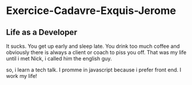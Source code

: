 # Exercice-Cadavre-Exquis-Jerome


## Life as a Developer
It sucks. You get up early and sleep late. 
You drink too much coffee and obviously there is always a client or coach to piss you off. 
That was my life until i met Nick, i called him the english guy.  



so, i learn a tech talk.
I promme in javascript because i prefer front end.
I work my life!